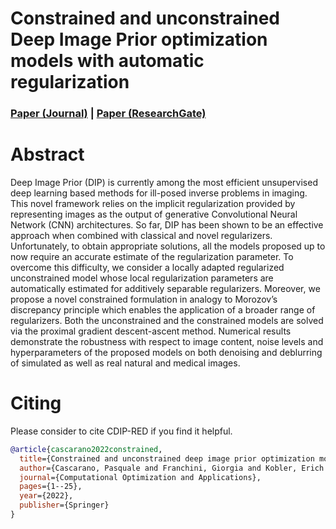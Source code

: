 # Constrained and unconstrained Deep Image Prior optimization models with automatic regularization

### [Paper (Journal)](https://link.springer.com/article/10.1007/s10589-022-00392-w) | [Paper (ResearchGate)](https://www.researchgate.net/publication/362299603_Constrained_and_unconstrained_deep_image_prior_optimization_models_with_automatic_regularization)

# Abstract
Deep Image Prior (DIP) is currently among the most efficient unsupervised deep learning based methods for ill-posed inverse problems in imaging. This novel framework relies on the implicit regularization provided by representing images as the output of generative Convolutional Neural Network (CNN) architectures. So far, DIP has been shown to be an effective approach when combined with classical and novel regularizers. Unfortunately, to obtain appropriate solutions, all the models proposed up to now require an accurate estimate of the regularization parameter. To overcome this difficulty, we consider a locally adapted regularized unconstrained model whose local regularization parameters are automatically estimated for additively separable regularizers. Moreover, we propose a novel constrained formulation in analogy to Morozov’s discrepancy principle which enables the application of a broader range of regularizers. Both the unconstrained and the constrained models are solved via the proximal gradient descent-ascent method. Numerical results demonstrate the robustness with respect to image content, noise levels and hyperparameters of the proposed models on both denoising and deblurring of simulated as well as real natural and medical images.

# Citing
Please consider to cite CDIP-RED if you find it helpful.

```BibTex
@article{cascarano2022constrained,
  title={Constrained and unconstrained deep image prior optimization models with automatic regularization},
  author={Cascarano, Pasquale and Franchini, Giorgia and Kobler, Erich and Porta, Federica and Sebastiani, Andrea},
  journal={Computational Optimization and Applications},
  pages={1--25},
  year={2022},
  publisher={Springer}
}
 ```